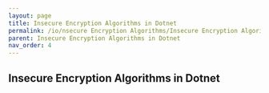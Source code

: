 ```yaml
---
layout: page
title: Insecure Encryption Algorithms in Dotnet
permalink: /io/nsecure Encryption Algorithms/Insecure Encryption Algorithms in Dotnet
parent: Insecure Encryption Algorithms in Dotnet
nav_order: 4
---
```


## Insecure Encryption Algorithms in Dotnet
